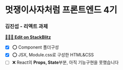 # 멋쟁이사자처럼 프론트엔드 4기

### 김진섭 - 리액트 과제

**[🧑🏻‍💻 Edit on StackBlitz](https://stackblitz.com/edit/react-yartg2)**

- [X] ⭕️ Component 폴더구성
- [X] ⭕️ JSX, Module.css로 구성한 HTML&CSS 
- [ ] ❌ React의 **Props, State**부분, 아직 기능구현을 못했습니다